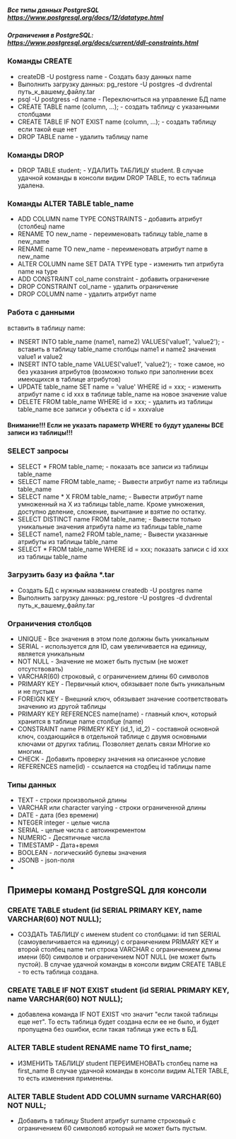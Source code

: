 ##### Все типы данных PostgreSQL https://www.postgresql.org/docs/12/datatype.html
##### Ограничения в PostgreSQL: https://www.postgresql.org/docs/current/ddl-constraints.html


### Команды CREATE
- createDB -U postgress name - Создать базу данных name
- Выполнить загрузку данных: pg_restore -U postgres -d dvdrental путь_к_вашему_файлу.tar
- psql -U postgress -d name - Переключиться на управление БД name
- CREATE TABLE name (column, ...); - создать таблицу с указанными столбцами
- CREATE TABLE IF NOT EXIST name (column, ...); - создать таблицу если такой еще нет
- DROP TABLE name - удалить таблицу name

### Команды DROP
- DROP TABLE student; - УДАЛИТЬ ТАБЛИЦУ student.
В случае удачной команды в конcоли видим DROP TABLE, то есть таблица удалена.

### Команды ALTER TABLE table_name
- ADD COLUMN name TYPE CONSTRAINTS - добавить атрибут (столбец) name
- RENAME TO new_name - переименовать таблицу table_name в new_name
- RENAME name TO new_name - переименовать атрибут name в new_name
- ALTER COLUMN name SET DATA TYPE type - изменить тип атрибута name на type
- ADD CONSTRAINT col_name constraint - добавить ограничение
- DROP CONSTRAINT col_name - удалить ограничение
- DROP COLUMN name - удалить атрибут name

### Работа с данными
вставить в таблицу name:
- INSERT INTO table_name (name1, name2) VALUES('value1', 'value2'); - вставить в таблицу table_name столбцы name1 и name2 значения value1 и value2
- INSERT INTO table_name VALUES('value1', 'value2'); - тоже самое, но без указания атрибутов (возможно только при заполнении всех имеющихся в таблице атрибутов)
- UPDATE table_name SET name = 'value' WHERE id = xxx; - изменить атрибут name с id xxx в таблице table_name на новое значение value
- DELETE FROM table_name WHERE id = xxx; - удалить из таблицы table_name все записи у объекта с id = xxxvalue
#### Внимание!!! Если не указать параметр WHERE то будут удалены ВСЕ записи из таблицы!!!

### SELECT запросы
- SELECT * FROM table_name; - показать все записи из таблицы table_name
- SELECT name FROM table_name; - Вывести атрибут name из таблицы table_name
- SELECT name * X FROM table_name; - Вывести атрибут name умноженный на X из таблицы table_name. Кроме умножения, доступно деление, сложение, вычитание и взятие по остатку.
- SELECT DISTINCT name FROM table_name; - Вывести только уникальные значения атрибута name из таблицы table_name 
- SELECT name1, name2 FROM table_name; - Вывести указанные атрибуты из таблицы table_name 
- SELECT * FROM table_name WHERE id = xxx; показать записи c id xxx из таблицы table_name

### Загрузить базу из файла *.tar
- Создать БД с нужным названием createdb -U postgres name
- Выполнить загрузку данных: pg_restore -U postgres -d dvdrental путь_к_вашему_файлу.tar

### Ограничения столбцов
- UNIQUE - Все значения в этом поле должны быть уникальным
- SERIAL - используется для ID, сам увеличивается на единицу, является уникальным
- NOT NULL - Значение не может быть пустым (не может отсутствовать)
- VARCHAR(60) строковый, с ограничением длины 60 символов
- PRIMARY KEY - Первичный ключ, обязывает поле
быть уникальным и не пустым
- FOREIGN KEY - Внешний ключ, обязывает значение соответствовать значению из другой таблицы
- PRIMARY KEY REFERENCES name(name) - главный ключ, который хранится в таблице name столбце (name)
- CONSTRAINT name PRIMERY KEY (id_1, id_2) - составной основной ключ, создающийся в отдельной таблице с двумя основными ключами от других таблиц. Позволяет делать связи МНогие ко многим.
- CHECK - Добавить проверку значения на описанное условие
- REFERENCES name(id) - ссылается на стодбец id таблицы name
  
### Типы данных
- TEXT - строки произвольной длины
- VARCHAR или character varying - строки ограниченной длины
- DATE - дата (без времени)
- NTEGER integer - целые числа 
- SERIAL - целые числа с автоинкрементом
- NUMERIC - Десятичные числа
- TIMESTAMP - Дата+время
- BOOLEAN - логическийб булевы значения
- JSONB - json-поля
-
## Примеры команд PostgreSQL для консоли

### CREATE TABLE student (id SERIAL PRIMARY KEY, name VARCHAR(60) NOT NULL); 
- СОЗДАТЬ ТАБЛИЦУ с именем student со столбцами: id тип SERIAL (самоувеличивается на единицу) с ограничением PRIMARY KEY и второй столбец name тип строка VARCHAR с ограничением длины имени (60) символов и ограничением NOT NULL (не может быть пустой). 
В случае удачной команды в консоли видим CREATE TABLE - то есть таблица создана.
### CREATE TABLE IF NOT EXIST student (id SERIAL PRIMARY KEY, name VARCHAR(60) NOT NULL); 
- добавлена команда IF NOT EXIST что значит "если такой таблицы еще нет". То есть таблица будет создана если ее не было, и будет пропущена без ошибки, если такая таблица уже есть в БД.
### ALTER TABLE student RENAME name TO first_name;
- ИЗМЕНИТЬ ТАБЛИЦУ student ПЕРЕИМЕНОВАТЬ столбец name на first_name
В случае удачной команды в конcоли видим ALTER TABLE, то есть изменения применены.
### ALTER TABLE Student ADD COLUMN surname VARCHAR(60) NOT NULL;
- Добавить в таблицу Student атрибут surname строковый с ограничением 60 символовб который не может быть пустым.
  

